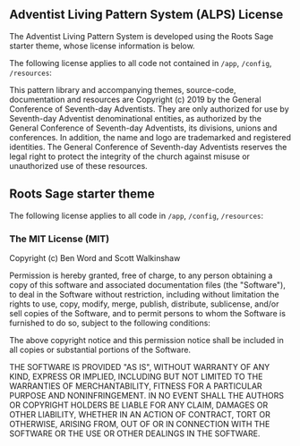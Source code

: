 
## Adventist Living Pattern System (ALPS) License

The Adventist Living Pattern System is developed using the Roots Sage starter
theme, whose license information is below.

The following license applies to all code not contained in `/app`, `/config`,
`/resources`:

This pattern library and accompanying themes, source-code, documentation and
resources are Copyright (c) 2019 by the General Conference of Seventh-day
Adventists. They are only authorized for use by Seventh-day Adventist
denominational entities, as authorized by the General Conference of Seventh-day
Adventists, its divisions, unions and conferences. In addition, the name and
logo are trademarked and registered identities. The General Conference of
Seventh-day Adventists reserves the legal right to protect the integrity of
the church against misuse or unauthorized use of these resources.


## Roots Sage starter theme

The following license applies to all code in `/app`, `/config`, `/resources`:

### The MIT License (MIT)

Copyright (c) Ben Word and Scott Walkinshaw

Permission is hereby granted, free of charge, to any person obtaining a copy of
this software and associated documentation files (the "Software"), to deal in
the Software without restriction, including without limitation the rights to
use, copy, modify, merge, publish, distribute, sublicense, and/or sell copies
of the Software, and to permit persons to whom the Software is furnished to do
so, subject to the following conditions:

The above copyright notice and this permission notice shall be included in all
copies or substantial portions of the Software.

THE SOFTWARE IS PROVIDED "AS IS", WITHOUT WARRANTY OF ANY KIND, EXPRESS OR
IMPLIED, INCLUDING BUT NOT LIMITED TO THE WARRANTIES OF MERCHANTABILITY,
FITNESS FOR A PARTICULAR PURPOSE AND NONINFRINGEMENT. IN NO EVENT SHALL THE
AUTHORS OR COPYRIGHT HOLDERS BE LIABLE FOR ANY CLAIM, DAMAGES OR OTHER
LIABILITY, WHETHER IN AN ACTION OF CONTRACT, TORT OR OTHERWISE, ARISING FROM,
OUT OF OR IN CONNECTION WITH THE SOFTWARE OR THE USE OR OTHER DEALINGS IN THE
SOFTWARE.
